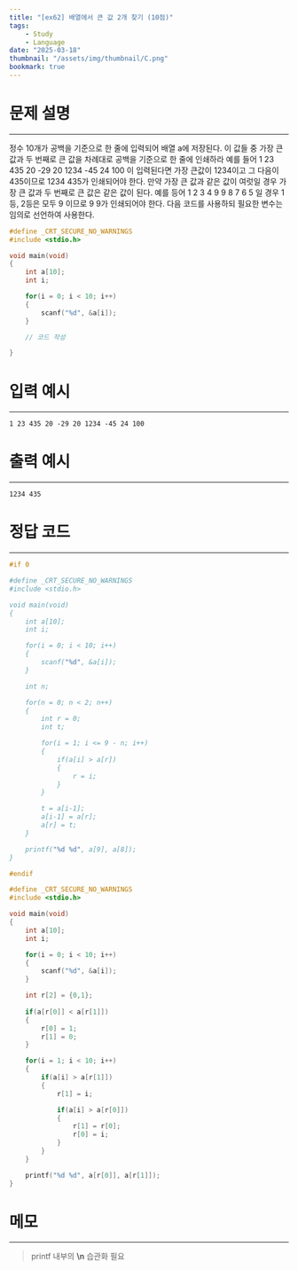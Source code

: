 ```yaml
---
title: "[ex62] 배열에서 큰 값 2개 찾기 (10점)"
tags:
    - Study
    - Language
date: "2025-03-18"
thumbnail: "/assets/img/thumbnail/C.png"
bookmark: true
---
```

# 문제 설명
---
정수 10개가 공백을 기준으로 한 줄에 입력되어 배열 a에 저장된다.
이 값들 중 가장 큰 값과 두 번째로 큰 값을 차례대로 공백을 기준으로 한 줄에 인쇄하라
예를 들어 1 23 435 20 -29 20 1234 -45 24 100 이 입력된다면
가장 큰값이 1234이고 그 다음이 435이므로 1234 435가 인쇄되어야 한다.
만약 가장 큰 값과 같은 값이 여럿일 경우 가장 큰 값과 두 번째로 큰 값은 같은 값이 된다.
예를 등어 1 2 3 4 9 9 8 7 6 5 일 경우 1등, 2등은 모두 9 이므로 9 9가 인쇄되어야 한다.
다음 코드를 사용하되 필요한 변수는 임의로 선언하여 사용한다. 

```c
#define _CRT_SECURE_NO_WARNINGS
#include <stdio.h>

void main(void)
{
    int a[10];
    int i;

    for(i = 0; i < 10; i++)
    {
        scanf("%d", &a[i]);
    }

    // 코드 작성

}
```

# 입력 예시
---

```
1 23 435 20 -29 20 1234 -45 24 100
```

# 출력 예시
---

```
1234 435
```

# 정답 코드
---

```c
#if 0

#define _CRT_SECURE_NO_WARNINGS
#include <stdio.h>

void main(void)
{
    int a[10];
    int i;

    for(i = 0; i < 10; i++)
    {
        scanf("%d", &a[i]);
    }

    int n;

    for(n = 0; n < 2; n++)
    {
        int r = 0;
        int t;

        for(i = 1; i <= 9 - n; i++)
        {
            if(a[i] > a[r])
            {
                r = i;
            }
        }

        t = a[i-1];
        a[i-1] = a[r];
        a[r] = t;
    }

    printf("%d %d", a[9], a[8]);
}

#endif

#define _CRT_SECURE_NO_WARNINGS
#include <stdio.h>

void main(void)
{
    int a[10];
    int i;

    for(i = 0; i < 10; i++)
    {
        scanf("%d", &a[i]);
    }

    int r[2] = {0,1};
    
    if(a[r[0]] < a[r[1]]) 
    {
        r[0] = 1;
        r[1] = 0;
    }

    for(i = 1; i < 10; i++)
    {
        if(a[i] > a[r[1]])
        {
            r[1] = i;

            if(a[i] > a[r[0]])
            {
                r[1] = r[0];
                r[0] = i;
            }            
        }
    }

    printf("%d %d", a[r[0]], a[r[1]]);
}
```

# 메모
---
> printf 내부의 **\n** 습관화 필요